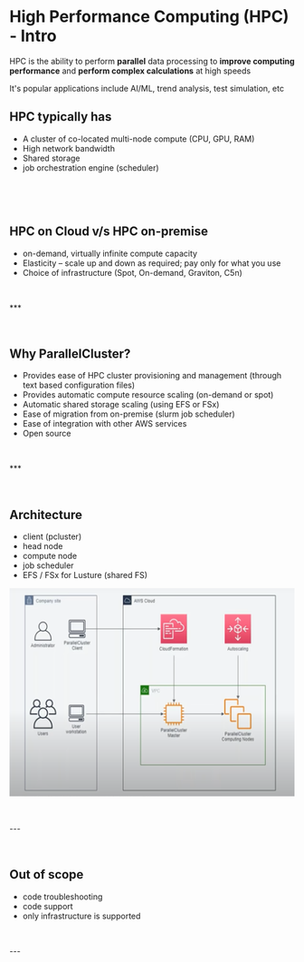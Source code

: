 # High Performance Computing (HPC) - Intro

HPC is the ability to perform **parallel** data processing to **improve computing performance** and **perform complex calculations** at high speeds

It's popular applications include AI/ML, trend analysis, test simulation, etc

## HPC typically has
- A cluster of co-located multi-node compute (CPU, GPU, RAM)
- High network bandwidth
- Shared storage
- job orchestration engine (scheduler)

<p>&nbsp;</p>
<p>&nbsp;</p>

## HPC on Cloud v/s HPC on-premise

- on-demand, virtually infinite compute capacity
- Elasticity – scale up and down as required; pay only for what you use
- Choice of infrastructure (Spot, On-demand, Graviton, C5n)

<p>&nbsp;</p>
***
<p>&nbsp;</p>

## Why ParallelCluster?

- Provides ease of HPC cluster provisioning and management (through text based configuration files)
- Provides automatic compute resource scaling (on-demand or spot)
- Automatic shared storage scaling (using EFS or FSx)
- Ease of migration from on-premise (slurm job scheduler)
- Ease of integration with other AWS services
- Open source

<p>&nbsp;</p>
***
<p>&nbsp;</p>

## Architecture

- client (pcluster)
- head node
- compute node
- job scheduler
- EFS / FSx for Lusture (shared FS)

![](pc-arch.png)

<p>&nbsp;</p>
---
<p>&nbsp;</p>

## Out of scope
- code troubleshooting
- code support
- only infrastructure is supported

<p>&nbsp;</p>
---
<p>&nbsp;</p>